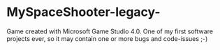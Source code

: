 # MySpaceShooter-legacy-
Game created with Microsoft Game Studio 4.0. 
One of my first software projects ever, so it may contain one or more bugs and code-issues ;-)

